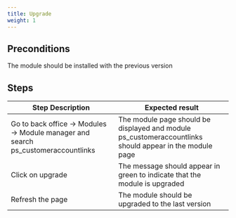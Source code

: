 ```yaml
---
title: Upgrade
weight: 1
---
```


## Preconditions

The module should be installed with the previous version
## Steps
| Step Description | Expected result |
| ----- | ----- |
| Go to back office -> Modules -> Module manager and search ps_customeraccountlinks | The module page should be displayed and module ps_customeraccountlinks should appear in the module page |
| Click on upgrade | The message should appear in green to indicate that the module is upgraded |
| Refresh the page | The module should be upgraded to the last version |

